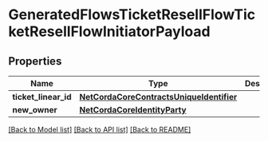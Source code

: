 # GeneratedFlowsTicketResellFlowTicketResellFlowInitiatorPayload

## Properties
Name | Type | Description | Notes
------------ | ------------- | ------------- | -------------
**ticket_linear_id** | [**NetCordaCoreContractsUniqueIdentifier**](NetCordaCoreContractsUniqueIdentifier.md) |  | 
**new_owner** | [**NetCordaCoreIdentityParty**](NetCordaCoreIdentityParty.md) |  | 

[[Back to Model list]](../README.md#documentation-for-models) [[Back to API list]](../README.md#documentation-for-api-endpoints) [[Back to README]](../README.md)


